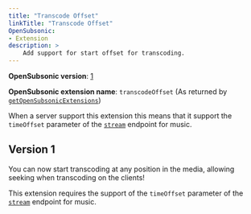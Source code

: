 ```yaml
---
title: "Transcode Offset"
linkTitle: "Transcode Offset"
OpenSubsonic:
- Extension
description: >
    Add support for start offset for transcoding.
---
```


**OpenSubsonic version**: [1](../../opensubsonic-versions)

**OpenSubsonic extension name**: `transcodeOffset` (As returned by [`getOpenSubsonicExtensions`](../../endpoints/getopensubsonicextensions))

When a server support this extension this means that it support the `timeOffset` parameter of the [`stream`](../../endpoints/stream) endpoint for music.

## Version 1

You can now start transcoding at any position in the media, allowing seeking when transcoding on the clients!

This extension requires the support of the `timeOffset` parameter of the [`stream`](../../endpoints/stream) endpoint for music.
